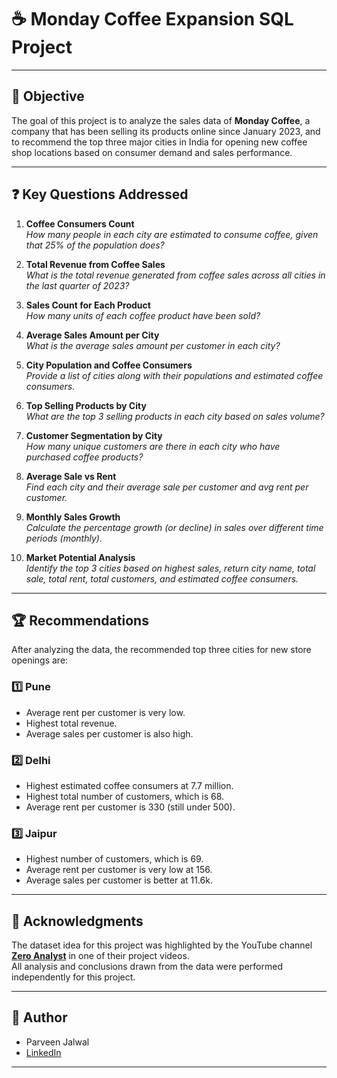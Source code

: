 # ☕ Monday Coffee Expansion SQL Project

---

## 🎯 Objective

The goal of this project is to analyze the sales data of **Monday Coffee**, a company that has been selling its products online since January 2023, and to recommend the top three major cities in India for opening new coffee shop locations based on consumer demand and sales performance.

---

## ❓ Key Questions Addressed

1. **Coffee Consumers Count**  
   *How many people in each city are estimated to consume coffee, given that 25% of the population does?*

2. **Total Revenue from Coffee Sales**  
   *What is the total revenue generated from coffee sales across all cities in the last quarter of 2023?*

3. **Sales Count for Each Product**  
   *How many units of each coffee product have been sold?*

4. **Average Sales Amount per City**  
   *What is the average sales amount per customer in each city?*

5. **City Population and Coffee Consumers**  
   *Provide a list of cities along with their populations and estimated coffee consumers.*

6. **Top Selling Products by City**  
   *What are the top 3 selling products in each city based on sales volume?*

7. **Customer Segmentation by City**  
   *How many unique customers are there in each city who have purchased coffee products?*

8. **Average Sale vs Rent**  
   *Find each city and their average sale per customer and avg rent per customer.*

9. **Monthly Sales Growth**  
   *Calculate the percentage growth (or decline) in sales over different time periods (monthly).*

10. **Market Potential Analysis**  
    *Identify the top 3 cities based on highest sales, return city name, total sale, total rent, total customers, and estimated coffee consumers.*

---

## 🏆 Recommendations

After analyzing the data, the recommended top three cities for new store openings are:

### 1️⃣ **Pune**
- Average rent per customer is very low.
- Highest total revenue.
- Average sales per customer is also high.

### 2️⃣ **Delhi**
- Highest estimated coffee consumers at 7.7 million.
- Highest total number of customers, which is 68.
- Average rent per customer is 330 (still under 500).

### 3️⃣ **Jaipur**
- Highest number of customers, which is 69.
- Average rent per customer is very low at 156.
- Average sales per customer is better at 11.6k.

---

## 🙏 Acknowledgments

The dataset idea for this project was highlighted by the YouTube channel  
[**Zero Analyst**](https://www.youtube.com/@zero_analyst) in one of their project videos.  
All analysis and conclusions drawn from the data were performed independently for this project.

---

## 👤 Author

- Parveen Jalwal  
- [LinkedIn](https://www.linkedin.com/in/parveen-jalwal-201a2a302)

---
